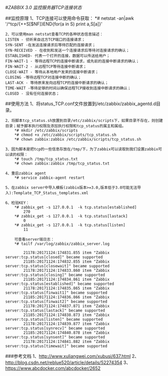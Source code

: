 #*ZABBIX 3.0 监控服务器TCP连接状态*


##监控原理
	1、TCP连接可以使用命令获取：
	*# netstat -an|awk '/^tcp/{++S[$NF]}END{for(a in S) print a,S[a]}'

	2、可以使用man netstat查看TCP的各种状态信息描述：
	LISTEN - 侦听来自远方TCP端口的连接请求； 
	SYN-SENT -在发送连接请求后等待匹配的连接请求； 
	SYN-RECEIVED - 在收到和发送一个连接请求后等待对连接请求的确认； 
	ESTABLISHED- 代表一个打开的连接，数据可以传送给用户； 
	FIN-WAIT-1 - 等待远程TCP的连接中断请求，或先前的连接中断请求的确认；
	FIN-WAIT-2 - 从远程TCP等待连接中断请求； 
	CLOSE-WAIT - 等待从本地用户发来的连接中断请求； 
	CLOSING -等待远程TCP对连接中断的确认； 
	LAST-ACK - 等待原来发向远程TCP的连接中断请求的确认； 
	TIME-WAIT -等待足够的时间以确保远程TCP接收到连接中断请求的确认； 
	CLOSED - 没有任何连接状态；

##使用方法
    1、将status_TCP.conf文件放置到/etc/zabbix/zabbix_agentd.d目录。

   	2、将脚本tcp_status.sh放置到目录/etc/zabbix/scripts下，如果目录不存在，则创建目录；赋予脚本执行权限及添加执行权限和tcp_status的属主和属组。
		*# mkdir /etc/zabbix/scripts
		*# chmod +x /etc/zabbix/scripts/tcp_status.sh
		*# chown zabbix:zabbix /etc/zabbix/scripts/tcp_status.sh

    3、因为脚本是把tcp的一些信息存放在/tmp/下，为了zabbix可以读取到我们设置zabbix可以读的权限：
		*# touch /tmp/tcp_status.txt
		*# chown zabbix:zabbix /tmp/tcp_status.txt

	4、重启zabbix agent 
		*# service zabbix-agent restart

    5、在zabbix server中导入模板(zabbix版本>=3.0,版本低于3.0可能无法导入):Template_TCP_Status_templates.xml

	6、检验KEY：
		*# zabbix_get -s 127.0.0.1  -k tcp.status[established]
			270
		*# zabbix_get -s 127.0.0.1  -k tcp.status[lastack]
			0
		*# zabbix_get -s 127.0.0.1  -k tcp.status[listen]
			11

		可查看server端日志：
		*# tailf /var/log/zabbix/zabbix_server.log

		 	21178:20171124:174831.855 item "Zabbix server:tcp.status[closed]" became supported
 			21185:20171124:174832.855 item "Zabbix server:tcp.status[closewait]" became supported
 			21178:20171124:174833.860 item "Zabbix server:tcp.status[closing]" became supported
 			21185:20171124:174834.861 item "Zabbix server:tcp.status[established]" became supported
			21178:20171124:174835.865 item "Zabbix server:tcp.status[finwait1]" became supported
 			21185:20171124:174836.866 item "Zabbix server:tcp.status[finwait2]" became supported
 			21178:20171124:174837.871 item "Zabbix server:tcp.status[lastack]" became supported
 			21185:20171124:174838.873 item "Zabbix server:tcp.status[listen]" became supported
 			21178:20171124:174839.877 item "Zabbix server:tcp.status[synrecv]" became supported
 			21185:20171124:174840.878 item "Zabbix server:tcp.status[synsent]" became supported
 			21178:20171124:174841.882 item "Zabbix server:tcp.status[timewait]" became supported




###参考文档
	1、http://www.xuliangwei.com/xubusi/637.html
	2、http://blog.csdn.net/reblue520/article/details/52274354
	3、https://www.abcdocker.com/abcdocker/2652
